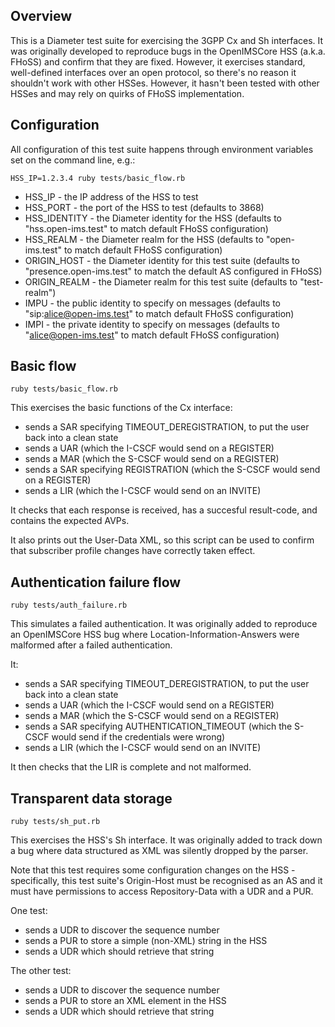 ## Overview

This is a Diameter test suite for exercising the 3GPP Cx and Sh interfaces. It was originally developed to reproduce bugs in the OpenIMSCore HSS (a.k.a. FHoSS) and confirm that they are fixed. However, it exercises standard, well-defined interfaces over an open protocol, so there's no reason it shouldn't work with other HSSes. However, it hasn't been tested with other HSSes and may rely on quirks of FHoSS implementation.

## Configuration

All configuration of this test suite happens through environment variables set on the command line, e.g.:

`HSS_IP=1.2.3.4 ruby tests/basic_flow.rb`

* HSS_IP - the IP address of the HSS to test
* HSS_PORT - the port of the HSS to test (defaults to 3868)
* HSS_IDENTITY - the Diameter identity for the HSS (defaults to "hss.open-ims.test" to match default FHoSS configuration)
* HSS_REALM - the Diameter realm for the HSS (defaults to "open-ims.test" to match default FHoSS configuration)
* ORIGIN_HOST - the Diameter identity for this test suite (defaults to "presence.open-ims.test" to match the default AS configured in FHoSS)
* ORIGIN_REALM - the Diameter realm for this test suite (defaults to "test-realm")
* IMPU - the public identity to specify on messages (defaults to "sip:alice@open-ims.test" to match default FHoSS configuration)
* IMPI - the private identity to specify on messages (defaults to "alice@open-ims.test" to match default FHoSS configuration)

## Basic flow

`ruby tests/basic_flow.rb`

This exercises the basic functions of the Cx interface:
* sends a SAR specifying TIMEOUT_DEREGISTRATION, to put the user back into a clean state
* sends a UAR (which the I-CSCF would send on a REGISTER)
* sends a MAR (which the S-CSCF would send on a REGISTER)
* sends a SAR specifying REGISTRATION (which the S-CSCF would send on a REGISTER)
* sends a LIR (which the I-CSCF would send on an INVITE)

It checks that each response is received, has a succesful result-code, and contains the expected AVPs.

It also prints out the User-Data XML, so this script can be used to confirm that subscriber profile changes have correctly taken effect.

## Authentication failure flow

`ruby tests/auth_failure.rb`

This simulates a failed authentication. It was originally added to reproduce an OpenIMSCore HSS bug where Location-Information-Answers were malformed after a failed authentication.

It:

* sends a SAR specifying TIMEOUT_DEREGISTRATION, to put the user back into a clean state
* sends a UAR (which the I-CSCF would send on a REGISTER)
* sends a MAR (which the S-CSCF would send on a REGISTER)
* sends a SAR specifying AUTHENTICATION_TIMEOUT (which the S-CSCF would send if the credentials were wrong)
* sends a LIR (which the I-CSCF would send on an INVITE)

It then checks that the LIR is complete and not malformed.

## Transparent data storage

`ruby tests/sh_put.rb`

This exercises the HSS's Sh interface. It was originally added to track down a bug where data structured as XML was silently dropped by the parser.

Note that this test requires some configuration changes on the HSS - specifically, this test suite's Origin-Host must be recognised as an AS and it must have permissions to access Repository-Data with a UDR and a PUR.

One test:
* sends a UDR to discover the sequence number
* sends a PUR to store a simple (non-XML) string in the HSS
* sends a UDR which should retrieve that string

The other test:
* sends a UDR to discover the sequence number
* sends a PUR to store an XML element in the HSS
* sends a UDR which should retrieve that string
